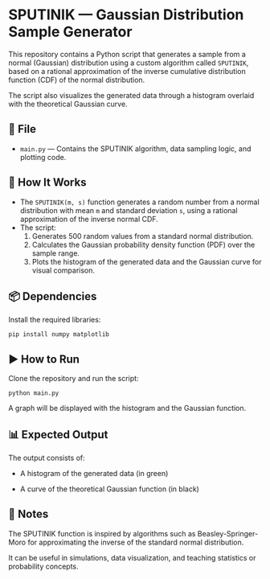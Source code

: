 # SPUTINIK — Gaussian Distribution Sample Generator

This repository contains a Python script that generates a sample from a normal (Gaussian) distribution using a custom algorithm called `SPUTINIK`, based on a rational approximation of the inverse cumulative distribution function (CDF) of the normal distribution.

The script also visualizes the generated data through a histogram overlaid with the theoretical Gaussian curve.

## 📁 File

- `main.py` — Contains the SPUTINIK algorithm, data sampling logic, and plotting code.

## 🚀 How It Works

- The `SPUTINIK(m, s)` function generates a random number from a normal distribution with mean `m` and standard deviation `s`, using a rational approximation of the inverse normal CDF.
- The script:
  1. Generates 500 random values from a standard normal distribution.
  2. Calculates the Gaussian probability density function (PDF) over the sample range.
  3. Plots the histogram of the generated data and the Gaussian curve for visual comparison.

## 📦 Dependencies

Install the required libraries:

```
pip install numpy matplotlib
```

## ▶️ How to Run

Clone the repository and run the script:

```
python main.py
```

A graph will be displayed with the histogram and the Gaussian function.


## 📊 Expected Output

The output consists of:

- A histogram of the generated data (in green)

- A curve of the theoretical Gaussian function (in black)


## 🧠 Notes

The SPUTINIK function is inspired by algorithms such as Beasley-Springer-Moro for approximating the inverse of the standard normal distribution.

It can be useful in simulations, data visualization, and teaching statistics or probability concepts.

